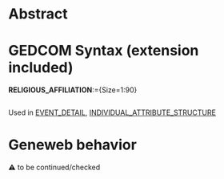 ﻿# Abstract

# GEDCOM Syntax (extension included)

**RELIGIOUS_AFFILIATION**:={Size=1:90}
<pre>
</pre>
Used in <a href=Ged.EVENT_DETAIL.md>EVENT_DETAIL</a>, <a href=Ged.INDIVIDUAL_ATTRIBUTE_STRUCTURE.md>INDIVIDUAL_ATTRIBUTE_STRUCTURE</a><br />

# Geneweb behavior


:warning: to be continued/checked


